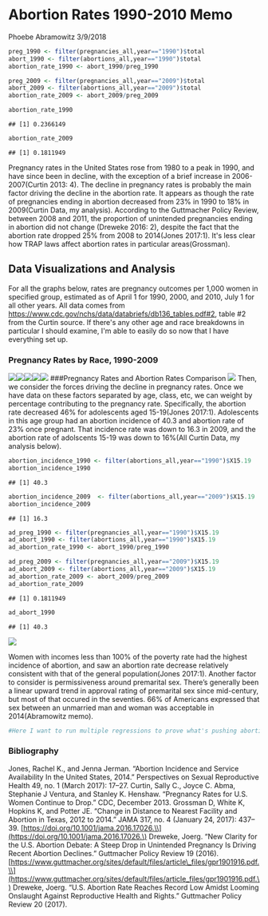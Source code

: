 Abortion Rates 1990-2010 Memo
================
Phoebe Abramowitz
3/9/2018

``` r
preg_1990 <- filter(pregnancies_all,year=="1990")$total
abort_1990 <- filter(abortions_all,year=="1990")$total
abortion_rate_1990 <- abort_1990/preg_1990

preg_2009 <- filter(pregnancies_all,year=="2009")$total
abort_2009 <- filter(abortions_all,year=="2009")$total
abortion_rate_2009 <- abort_2009/preg_2009

abortion_rate_1990
```

    ## [1] 0.2366149

``` r
abortion_rate_2009
```

    ## [1] 0.1811949

Pregnancy rates in the United States rose from 1980 to a peak in 1990, and have since been in decline, with the exception of a brief increase in 2006-2007(Curtin 2013: 4). The decline in pregnancy rates is probably the main factor driving the decline in the abortion rate. It appears as though the rate of pregnancies ending in abortion decreased from 23% in 1990 to 18% in 2009(Curtin Data, my analysis). According to the Guttmacher Policy Review, between 2008 and 2011, the proportion of unintended pregnancies ending in abortion did not change (Dreweke 2016: 2), despite the fact that the abortion rate dropped 25% from 2008 to 2014(Jones 2017:1). It's less clear how TRAP laws affect abortion rates in particular areas(Grossman).

Data Visualizations and Analysis
--------------------------------

For all the graphs below, rates are pregnancy outcomes per 1,000 women in specified group, estimated as of April 1 for 1990, 2000, and 2010, July 1 for all other years. All data comes from <https://www.cdc.gov/nchs/data/databriefs/db136_tables.pdf#2>, table \#2 from the Curtin source.
If there's any other age and race breakdowns in particular I should examine, I'm able to easily do so now that I have everything set up.

### Pregnancy Rates by Race, 1990-2009

![](abortion-rates-1990-2010-abramowitz_files/figure-markdown_github/Visualize%20Data-1.png)![](abortion-rates-1990-2010-abramowitz_files/figure-markdown_github/Visualize%20Data-2.png)![](abortion-rates-1990-2010-abramowitz_files/figure-markdown_github/Visualize%20Data-3.png)![](abortion-rates-1990-2010-abramowitz_files/figure-markdown_github/Visualize%20Data-4.png)![](abortion-rates-1990-2010-abramowitz_files/figure-markdown_github/Visualize%20Data-5.png) \#\#\#Pregnancy Rates and Abortion Rates Comparison ![](abortion-rates-1990-2010-abramowitz_files/figure-markdown_github/unnamed-chunk-2-1.png) Then, we consider the forces driving the decline in pregnancy rates. Once we have data on these factors separated by age, class, etc, we can weight by percentage contributing to the pregnancy rate. Specifically, the abortion rate decreased 46% for adolescents aged 15-19(Jones 2017:1). Adolescents in this age group had an abortion incidence of 40.3 and abortion rate of 23% once pregnant. That incidence rate was down to 16.3 in 2009, and the abortion rate of adolscents 15-19 was down to 16%(All Curtin Data, my analysis below).

``` r
abortion_incidence_1990 <- filter(abortions_all,year=="1990")$X15.19
abortion_incidence_1990
```

    ## [1] 40.3

``` r
abortion_incidence_2009  <- filter(abortions_all,year=="2009")$X15.19
abortion_incidence_2009
```

    ## [1] 16.3

``` r
ad_preg_1990 <- filter(pregnancies_all,year=="1990")$X15.19
ad_abort_1990 <- filter(abortions_all,year=="1990")$X15.19
ad_abortion_rate_1990 <- abort_1990/preg_1990

ad_preg_2009 <- filter(pregnancies_all,year=="2009")$X15.19
ad_abort_2009 <- filter(abortions_all,year=="2009")$X15.19
ad_abortion_rate_2009 <- abort_2009/preg_2009
ad_abortion_rate_2009
```

    ## [1] 0.1811949

``` r
ad_abort_1990
```

    ## [1] 40.3

![](abortion-rates-1990-2010-abramowitz_files/figure-markdown_github/adolescant%20visualization-1.png)

Women with incomes less than 100% of the poverty rate had the highest incidence of abortion, and saw an abortion rate decrease relatively consistent with that of the general population(Jones 2017:1). Another factor to consider is permissiveness around premarital sex. There’s generally been a linear upward trend in approval rating of premarital sex since mid-century, but most of that occured in the seventies. 66% of Americans expressed that sex between an unmarried man and woman was acceptable in 2014(Abramowitz memo).

``` r
#Here I want to run multiple regressions to prove what's pushing abortion rates, need to ask for help on coding from a GSI
```

### Bibliography

Jones, Rachel K., and Jenna Jerman. “Abortion Incidence and Service Availability In the United States, 2014.” Perspectives on Sexual Reproductive Health 49, no. 1 (March 2017): 17–27.
Curtin, Sally C., Joyce C. Abma, Stephanie J Ventura, and Stanley K. Henshaw. “Pregnancy Rates for U.S. Women Continue to Drop.” CDC, December 2013.
Grossman D, White K, Hopkins K, and Potter JE. “Change in Distance to Nearest Facility and Abortion in Texas, 2012 to 2014.” JAMA 317, no. 4 (January 24, 2017): 437–39. [https://doi.org/10.1001/jama.2016.17026.\\](https://doi.org/10.1001/jama.2016.17026.\)
Dreweke, Joerg. “New Clarity for the U.S. Abortion Debate: A Steep Drop in Unintended Pregnancy Is Driving Recent Abortion Declines.” Guttmacher Policy Review 19 (2016). [https://www.guttmacher.org/sites/default/files/article\_files/gpr1901916.pdf.\\](https://www.guttmacher.org/sites/default/files/article_files/gpr1901916.pdf.\)
Dreweke, Joerg. “U.S. Abortion Rate Reaches Record Low Amidst Looming Onslaught Against Reproductive Health and Rights.” Guttmacher Policy Review 20 (2017).
